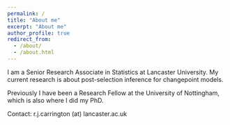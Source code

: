 ```yaml
---
permalink: /
title: "About me"
excerpt: "About me"
author_profile: true
redirect_from: 
  - /about/
  - /about.html
---
```


I am a Senior Research Associate in Statistics at Lancaster University. My current research is about post-selection inference for changepoint models.

Previously I have been a Research Fellow at the University of Nottingham, which is also where I did my PhD.

Contact: r.j.carrington (at) lancaster.ac.uk
